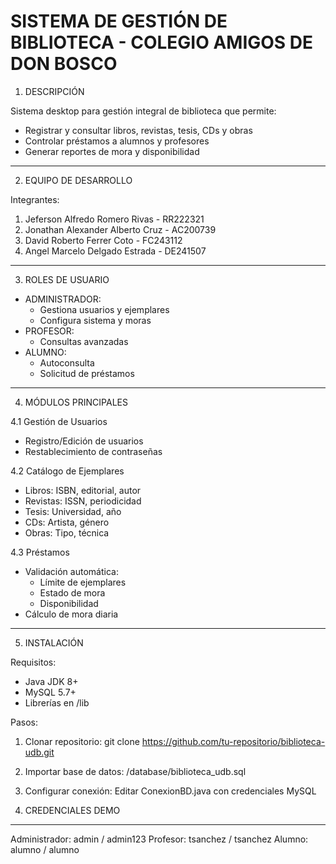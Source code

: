 SISTEMA DE GESTIÓN DE BIBLIOTECA - COLEGIO AMIGOS DE DON BOSCO
=============================================================

1. DESCRIPCIÓN

Sistema desktop para gestión integral de biblioteca que permite:
- Registrar y consultar libros, revistas, tesis, CDs y obras
- Controlar préstamos a alumnos y profesores
- Generar reportes de mora y disponibilidad
-----------------------
2. EQUIPO DE DESARROLLO

Integrantes:
1. Jeferson Alfredo Romero Rivas - RR222321
2. Jonathan Alexander Alberto Cruz - AC200739
3. David Roberto Ferrer Coto - FC243112
4. Angel Marcelo Delgado Estrada - DE241507

-----------------------
3. ROLES DE USUARIO

- ADMINISTRADOR:
  * Gestiona usuarios y ejemplares
  * Configura sistema y moras
- PROFESOR:
  * Consultas avanzadas
- ALUMNO:
  * Autoconsulta
  * Solicitud de préstamos
-----------------------
4. MÓDULOS PRINCIPALES

4.1 Gestión de Usuarios
  - Registro/Edición de usuarios
  - Restablecimiento de contraseñas

4.2 Catálogo de Ejemplares
  - Libros: ISBN, editorial, autor
  - Revistas: ISSN, periodicidad
  - Tesis: Universidad, año
  - CDs: Artista, género
  - Obras: Tipo, técnica

4.3 Préstamos
  - Validación automática:
    * Límite de ejemplares
    * Estado de mora
    * Disponibilidad
  - Cálculo de mora diaria
    
-----------------------
5. INSTALACIÓN

Requisitos:
- Java JDK 8+
- MySQL 5.7+
- Librerías en /lib

Pasos:
1. Clonar repositorio:
   git clone https://github.com/tu-repositorio/biblioteca-udb.git

2. Importar base de datos:
   /database/biblioteca_udb.sql

3. Configurar conexión:
   Editar ConexionBD.java con credenciales MySQL

6. CREDENCIALES DEMO
--------------------
Administrador: admin / admin123
Profesor: tsanchez / tsanchez
Alumno: alumno / alumno

